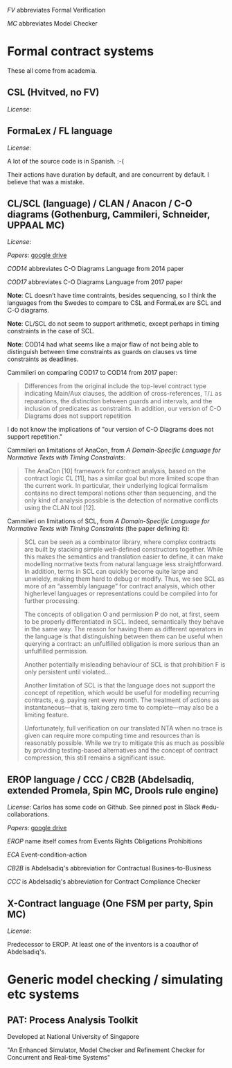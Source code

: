 _FV_ abbreviates Formal Verification

_MC_ abbreviates Model Checker


# Formal contract systems

These all come from academia.


## CSL (Hvitved, no FV)
*License*:

## FormaLex / FL language
*License*:

A lot of the source code is in Spanish. :-(

Their actions have duration by default, and are concurrent by default. I believe that was a mistake.

## CL/SCL (language) / CLAN / Anacon / C-O diagrams (Gothenburg, Cammileri, Schneider, UPPAAL MC)
*License*:

*Papers*: [google drive](https://drive.google.com/open?id=0BzKTGZrxy40NbklTUWd5bEVTaWc)

_COD14_ abbreviates C-O Diagrams Language from 2014 paper

_COD17_ abbreviates C-O Diagrams Language from 2017 paper

**Note**: CL doesn’t have time contraints, besides sequencing, so I think the languages from the Swedes to compare to CSL and FormaLex are SCL and C-O diagrams.

**Note**: CL/SCL do not seem to support arithmetic, except perhaps in timing constraints in the case of SCL.

**Note**: COD14 had what seems like a major flaw of not being able to distinguish between time constraints as guards on clauses vs time constraints as deadlines.

Cammileri on comparing COD17 to COD14 from 2017 paper:
> Differences from the original include the top-level contract type indicating Main/Aux clauses, the addition of cross-references, ⟙/⟘ as reparations, the distinction between guards and intervals, and the inclusion of predicates as constraints. In addition, our version of C-O Diagrams does not support repetition
 
I do not know the implications of "our version of C-O Diagrams does not support repetition."

Cammileri on limitations of AnaCon, from *A Domain-Specific Language for
Normative Texts with Timing Constraints*:
> The AnaCon [10] framework for contract analysis, based on
the contract logic CL [11], has a similar goal but more limited
scope than the current work. In particular, their underlying
logical formalism contains no direct temporal notions other
than sequencing, and the only kind of analysis possible is the
detection of normative conflicts using the CLAN tool [12].

Cammileri on limitations of SCL, from *A Domain-Specific Language for
Normative Texts with Timing Constraints* (the paper defining it):
> SCL can be seen as a combinator library, where complex
contracts are built by stacking simple well-defined constructors
together. While this makes the semantics and translation easier
to define, it can make modelling normative texts from natural
language less straightforward. In addition, terms in SCL can
quickly become quite large and unwieldy, making them hard
to debug or modify. Thus, we see SCL as more of an
“assembly language” for contract analysis, which other higherlevel
languages or representations could be compiled into for
further processing.
>
> The concepts of obligation O and permission P do not,
at first, seem to be properly differentiated in SCL. Indeed,
semantically they behave in the same way. The reason for
having them as different operators in the language is that
distinguishing between them can be useful when querying
a contract: an unfulfilled obligation is more serious than an
unfulfilled permission.
>
> Another potentially misleading behaviour of SCL is that
prohibition F is only persistent until violated...
>
> Another limitation of SCL is that the language does not
support the concept of repetition, which would be useful for
modelling recurring contracts, e.g. paying rent every month.
The treatment of actions as instantaneous—that is, taking zero
time to complete—may also be a limiting feature.
>
> Unfortunately, full verification on our translated NTA when
no trace is given can require more computing time and
resources than is reasonably possible. While we try to mitigate
this as much as possible by providing testing-based alternatives
and the concept of contract compression, this still remains a
significant issue.


## EROP language / CCC / CB2B (Abdelsadiq, extended Promela, Spin MC, Drools rule engine)

*License*: Carlos has some code on Github. See pinned post in Slack #edu-collaborations. 

*Papers*: [google drive](https://drive.google.com/open?id=0BzKTGZrxy40NcXVZWDR0VmMxajg)

_EROP_ name itself comes from Events Rights Obligations Prohibitions

_ECA_ Event-condition-action

_CB2B_ is Abdelsadiq's abbreviation for Contractual Busines-to-Business

_CCC_ is Abdelsadiq's abbreviation for Contract Compliance Checker

## X-Contract language (One FSM per party, Spin MC)
*License*:

Predecessor to EROP. At least one of the inventors is a coauthor of Abdelsadiq's.

# Generic model checking / simulating etc systems

## PAT: Process Analysis Toolkit
Developed at National University of Singapore

"An Enhanced Simulator, Model Checker and Refinement Checker for Concurrent and Real-time Systems"